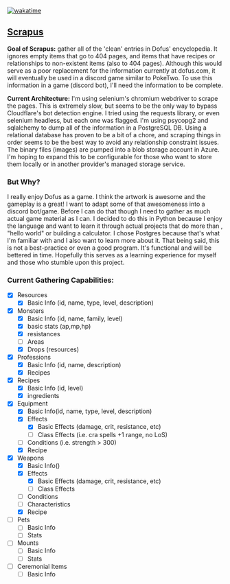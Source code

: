 [![wakatime](https://wakatime.com/badge/github/cjw21824/scrapus.svg)](https://wakatime.com/badge/github/cjw21824/scrapus)

## <u>Scrapus</u>

**Goal of Scrapus:** gather all of the 'clean' entries in Dofus' encyclopedia. It ignores empty items that go to 404 pages, and items that have recipes or relationships to non-existent items (also to 404 pages). Although this would serve as a poor replacement for the information currently at dofus.com, it will eventually be used in a discord game similar to PokeTwo. To use this information in a game (discord bot), I'll need the information to be complete.

**Current Architecture:** I'm using selenium's chromium webdriver to scrape the pages. This is extremely slow, but seems to be the only way to bypass Cloudflare's bot detection engine. I tried using the requests library, or even selenium headless, but each one was flagged. I'm using psycopg2 and sqlalchemy to dump all of the information in a PostgreSQL DB. Using a relational database has proven to be a bit of a chore, and scraping things in order seems to be the best way to avoid any relationship constraint issues. The binary files (images) are pumped into a blob storage account in Azure. I'm hoping to expand this to be configurable for those who want to store them locally or in another provider's managed storage service.

### But  Why?

I really enjoy Dofus as a game. I think the artwork is awesome and the gameplay is a great! I want to adapt some of that awesomeness into a discord bot/game. Before I can do that though I need to gather as much actual game material as I can. I decided to do this in Python because I enjoy the language and want to learn it through actual projects that do more than , "hello world" or building a calculator. I chose Postgres because that's what I'm familiar with and I also want to learn more about it. That being said, this is not a best-practice or even a good program. It's functional and will be bettered in time. Hopefully this serves as a learning experience for myself and those who stumble upon this project. 



### **Current Gathering Capabilities:** 

- [x] Resources
  - [x] Basic Info (id, name, type, level, description)
- [x] Monsters
  - [x] Basic Info (id, name, family, level)
  - [x] basic stats (ap,mp,hp)
  - [x] resistances
  - [ ] Areas
  - [x] Drops (resources)
- [x] Professions
  - [x] Basic Info (id, name, description)
  - [x] Recipes
- [x] Recipes
  - [x] Basic Info (id, level)
  - [x] ingredients
- [x] Equipment
  - [x] Basic Info(id, name, type, level, description)
  - [x] Effects
    - [x] Basic Effects (damage, crit, resistance, etc)
    - [ ] Class Effects (i.e. cra spells +1 range, no LoS)
  - [ ] Conditions (i.e. strength > 300)
  - [x] Recipe
- [x] Weapons
  - [x] Basic Info()
  - [x] Effects
    - [x] Basic Effects (damage, crit, resistance, etc)
    - [ ] Class Effects
  - [ ] Conditions
  - [ ] Characteristics
  - [x] Recipe
- [ ] Pets
  - [ ] Basic Info
  - [ ] Stats
- [ ] Mounts
  - [ ] Basic Info
  - [ ] Stats
- [ ] Ceremonial Items
  - [ ] Basic Info
